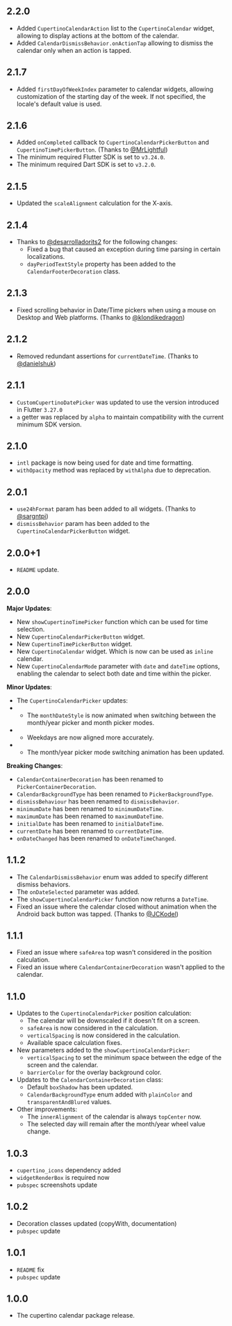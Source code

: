 ## 2.2.0

* Added `CupertinoCalendarAction` list to the `CupertinoCalendar` widget, allowing to display actions at the bottom of the calendar.
* Added `CalendarDismissBehavior.onActionTap` allowing to dismiss the calendar only when an action is tapped.

## 2.1.7

* Added `firstDayOfWeekIndex` parameter to calendar widgets, allowing customization of the starting day of the week. If not specified, the locale's default value is used.

## 2.1.6

* Added `onCompleted` callback to `CupertinoCalendarPickerButton` and `CupertinoTimePickerButton`. (Thanks to [@MrLightful](https://github.com/philip-soft/cupertino_calendar_picker/pull/29))
* The minimum required Flutter SDK is set to `v3.24.0`.
* The minimum required Dart SDK is set to `v3.2.0`.

## 2.1.5

* Updated the `scaleAlignment` calculation for the X-axis.

## 2.1.4

* Thanks to [@desarrolladorits2](https://github.com/philip-soft/cupertino_calendar_picker/pull/26) for the following changes:
  * Fixed a bug that caused an exception during time parsing in certain localizations.
  * `dayPeriodTextStyle` property has been added to the `CalendarFooterDecoration` class.

## 2.1.3

* Fixed scrolling behavior in Date/Time pickers when using a mouse on Desktop and Web platforms. (Thanks to [@klondikedragon](https://github.com/philip-soft/cupertino_calendar_picker/pull/22))

## 2.1.2

* Removed redundant assertions for `currentDateTime`. (Thanks to [@danielshuk](https://github.com/philip-soft/cupertino_calendar_picker/issues/19))

## 2.1.1

* `CustomCupertinoDatePicker` was updated to use the version introduced in Flutter `3.27.0`
* `a` getter was replaced by `alpha` to maintain compatibility with the current minimum SDK version.

## 2.1.0

* `intl` package is now being used for date and time formatting.
* `withOpacity` method was replaced by `withAlpha` due to deprecation.

## 2.0.1

* `use24hFormat` param has been added to all widgets. (Thanks to [@sargntpi](https://github.com/philip-soft/cupertino_calendar_picker/pull/12))
* `dismissBehavior` param has been added to the `CupertinoCalendarPickerButton` widget.

## 2.0.0+1

* `README` update.

## 2.0.0

**Major Updates**:
  * New `showCupertinoTimePicker` function which can be used for time selection.
  * New `CupertinoCalendarPickerButton` widget.
  * New `CupertinoTimePickerButton` widget.
  * New `CupertinoCalendar` widget. Which is now can be used as `inline` calendar.
  * New `CupertinoCalendarMode` parameter with `date` and `dateTime` options, enabling the calendar to select both date and time within the picker.

**Minor Updates**:
  * The `CupertinoCalendarPicker` updates:
  * * The `monthDateStyle` is now animated when switching between the month/year picker and month picker modes.
  * * Weekdays are now aligned more accurately.
  * * The month/year picker mode switching animation has been updated. 

**Breaking Changes**:
  * `CalendarContainerDecoration` has been renamed to `PickerContainerDecoration`.
  * `CalendarBackgroundType` has been renamed to `PickerBackgroundType`.
  * `dismissBehaviour` has been renamed to `dismissBehavior`.
  * `minimumDate` has been renamed to `minimumDateTime`.
  * `maximumDate` has been renamed to `maximumDateTime`.
  * `initialDate` has been renamed to `initialDateTime`.
  * `currentDate` has been renamed to `currentDateTime`.
  * `onDateChanged` has been renamed to `onDateTimeChanged`.

## 1.1.2

* The `CalendarDismissBehavior` enum was added to specify different dismiss behaviors.
* The `onDateSelected` parameter was added.
* The `showCupertinoCalendarPicker` function now returns a `DateTime`.
* Fixed an issue where the calendar closed without animation when the Android back button was tapped. (Thanks to [@JCKodel](https://github.com/philip-soft/cupertino_calendar_picker/issues/3))

## 1.1.1

* Fixed an issue where `safeArea` top wasn't considered in the position calculation.
* Fixed an issue where `CalendarContainerDecoration` wasn't applied to the calendar.

## 1.1.0

* Updates to the `CupertinoCalendarPicker` position calculation:
  * The calendar will be downscaled if it doesn't fit on a screen.
  * `safeArea` is now considered in the calculation.
  * `verticalSpacing` is now considered in the calculation.
  * Available space calculation fixes.
* New parameters added to the `showCupertinoCalendarPicker`:
  * `verticalSpacing` to set the minimum space between the edge of the screen and the calendar.
  * `barrierColor` for the overlay background color.
* Updates to the `CalendarContainerDecoration` class:
    * Default `boxShadow` has been updated.
    * `CalendarBackgroundType` enum added with `plainColor` and `transparentAndBlured` values.
* Other improvements:
  * The `innerAlignment` of the calendar is always `topCenter` now.
  * The selected day will remain after the month/year wheel value change. 
 
## 1.0.3

* `cupertino_icons` dependency added
* `widgetRenderBox` is required now
* `pubspec` screenshots update

## 1.0.2

* Decoration classes updated (copyWith, documentation)
* `pubspec` update

## 1.0.1

* `README` fix
* `pubspec` update

## 1.0.0

* The cupertino calendar package release.
